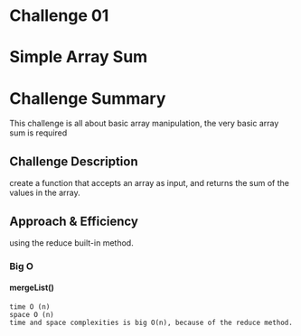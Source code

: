# Challenge 01

# Simple Array Sum

# Challenge Summary
This challenge is all about basic array manipulation, the very basic array sum is required

## Challenge Description
create a function that accepts an array as input, and returns the sum of the values in the array.

## Approach & Efficiency
using the reduce built-in method. 

### Big O
   #### mergeList()
    time O (n)
    space O (n)
    time and space complexities is big O(n), because of the reduce method.
